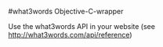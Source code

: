 #what3words Objective-C-wrapper

Use the what3words API in your website (see http://what3words.com/api/reference)
